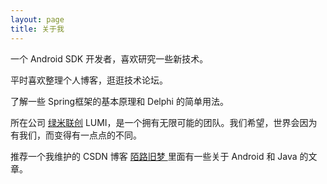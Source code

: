 ```yaml
---
layout: page
title: 关于我 
---
```


一个 Android SDK 开发者，喜欢研究一些新技术。
<p>
平时喜欢整理个人博客，逛逛技术论坛。
<p>
了解一些 Spring框架的基本原理和 Delphi 的简单用法。

<p>

所在公司
<a target="_blank" href="http://www.lumiunited.com"> 绿米联创</a>
LUMI，是一个拥有无限可能的团队。我们希望，世界会因为有我们，而变得有一点点的不同。
<p>

推荐一个我维护的 CSDN 博客
<a target="_blank" href="http://blog.csdn.net/u010878994/"> 陌路旧梦 </a>
里面有一些关于 Android 和 Java 的文章。
